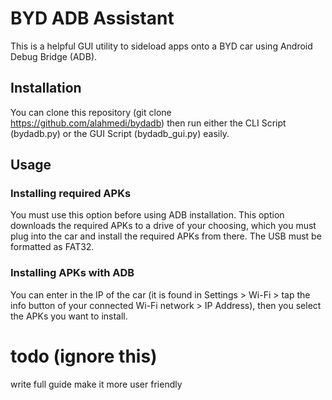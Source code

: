 # BYD ADB Assistant
This is a helpful GUI utility to sideload apps onto a BYD car using Android Debug Bridge (ADB).

## Installation
You can clone this repository (git clone https://github.com/alahmedi/bydadb) then run either the CLI Script (bydadb.py) or the GUI Script (bydadb_gui.py) easily.

## Usage
### Installing required APKs
You must use this option before using ADB installation. This option downloads the required APKs to a drive of your choosing, which you must plug into the car and install the required APKs from there. The USB must be formatted as FAT32. 
### Installing APKs with ADB
You can enter in the IP of the car (it is found in Settings > Wi-Fi > tap the info button of your connected Wi-Fi network > IP Address), then you select the APKs you want to install.

# todo (ignore this) 
write full guide
make it more user friendly
